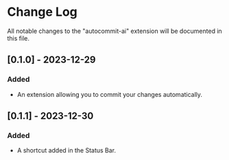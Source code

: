 # Change Log

All notable changes to the "autocommit-ai" extension will be documented in this file.

## [0.1.0] - 2023-12-29

### Added

- An extension allowing you to commit your changes automatically.

## [0.1.1] - 2023-12-30

### Added

- A shortcut added in the Status Bar.